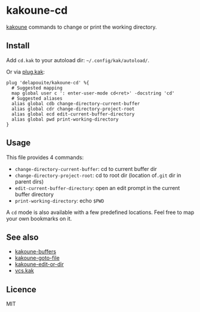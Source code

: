# kakoune-cd

[kakoune](http://kakoune.org) commands to change or print the working directory.

## Install

Add `cd.kak` to your autoload dir: `~/.config/kak/autoload/`.

Or via [plug.kak](https://github.com/andreyorst/plug.kak):

```
plug 'delapouite/kakoune-cd' %{
  # Suggested mapping
  map global user c ': enter-user-mode cd<ret>' -docstring 'cd'
  # Suggested aliases
  alias global cdb change-directory-current-buffer
  alias global cdr change-directory-project-root
  alias global ecd edit-current-buffer-directory
  alias global pwd print-working-directory
}
```

## Usage

This file provides 4 commands:

- `change-directory-current-buffer`: cd to current buffer dir
- `change-directory-project-root`: cd to root dir (location of`.git` dir in parent dirs)
- `edit-current-buffer-directory`: open an edit prompt in the current buffer directory
- `print-working-directory`: echo `$PWD`

A `cd` mode is also available with a few predefined locations.
Feel free to map your own bookmarks on it.

## See also

- [kakoune-buffers](https://github.com/Delapouite/kakoune-buffers)
- [kakoune-goto-file](https://github.com/Delapouite/kakoune-goto-file)
- [kakoune-edit-or-dir](https://github.com/TeddyDD/kakoune-edit-or-dir)
- [vcs.kak](https://github.com/lenormf/kakoune-extra/blob/master/vcs.kak)

## Licence

MIT
